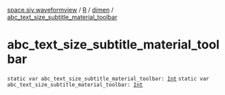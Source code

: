 [space.siy.waveformview](../../index.md) / [R](../index.md) / [dimen](index.md) / [abc_text_size_subtitle_material_toolbar](./abc_text_size_subtitle_material_toolbar.md)

# abc_text_size_subtitle_material_toolbar

`static var abc_text_size_subtitle_material_toolbar: `[`Int`](https://kotlinlang.org/api/latest/jvm/stdlib/kotlin/-int/index.html)
`static var abc_text_size_subtitle_material_toolbar: `[`Int`](https://kotlinlang.org/api/latest/jvm/stdlib/kotlin/-int/index.html)